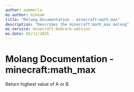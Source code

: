 ```yaml
---
author: mammerla
ms.author: mikeam
title: "Molang Documentation - minecraft:math_max"
description: "Describes the minecraft:math_max molang"
ms.service: minecraft-bedrock-edition
ms.date: 02/11/2025 
---
```


# Molang Documentation - minecraft:math_max

Return highest value of A or B.

